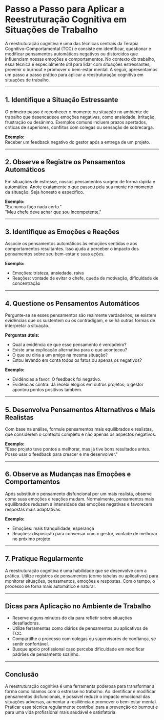 
# Passo a Passo para Aplicar a Reestruturação Cognitiva em Situações de Trabalho

A reestruturação cognitiva é uma das técnicas centrais da Terapia Cognitivo-Comportamental (TCC) e consiste em identificar, questionar e modificar pensamentos automáticos negativos ou distorcidos que influenciam nossas emoções e comportamentos. No contexto do trabalho, essa técnica é especialmente útil para lidar com situações estressantes, prevenir o burnout e promover o bem-estar mental. A seguir, apresentamos um passo a passo prático para aplicar a reestruturação cognitiva em situações de trabalho.

---

## 1. **Identifique a Situação Estressante**

O primeiro passo é reconhecer o momento ou situação no ambiente de trabalho que desencadeou emoções negativas, como ansiedade, irritação, frustração ou desânimo. Exemplos comuns incluem prazos apertados, críticas de superiores, conflitos com colegas ou sensação de sobrecarga.

**Exemplo:**  
Receber um feedback negativo do gestor após a entrega de um projeto.

---

## 2. **Observe e Registre os Pensamentos Automáticos**

Em situações de estresse, nossos pensamentos surgem de forma rápida e automática. Anote exatamente o que passou pela sua mente no momento da situação. Seja honesto e específico.

**Exemplo:**  
"Eu nunca faço nada certo."  
"Meu chefe deve achar que sou incompetente."

---

## 3. **Identifique as Emoções e Reações**

Associe os pensamentos automáticos às emoções sentidas e aos comportamentos resultantes. Isso ajuda a perceber o impacto dos pensamentos sobre seu bem-estar e suas ações.

**Exemplo:**  
- Emoções: tristeza, ansiedade, raiva  
- Reações: vontade de evitar o chefe, queda de motivação, dificuldade de concentração

---

## 4. **Questione os Pensamentos Automáticos**

Pergunte-se se esses pensamentos são realmente verdadeiros, se existem evidências que os sustentem ou os contradigam, e se há outras formas de interpretar a situação.

**Perguntas úteis:**
- Qual a evidência de que esse pensamento é verdadeiro?  
- Existe uma explicação alternativa para o que aconteceu?  
- O que eu diria a um amigo na mesma situação?  
- Estou levando em conta todos os fatos ou apenas os negativos?

**Exemplo:**  
- Evidências a favor: O feedback foi negativo.  
- Evidências contra: Já recebi elogios em outros projetos; o gestor apontou pontos positivos também.

---

## 5. **Desenvolva Pensamentos Alternativos e Mais Realistas**

Com base na análise, formule pensamentos mais equilibrados e realistas, que considerem o contexto completo e não apenas os aspectos negativos.

**Exemplo:**  
"Esse projeto teve pontos a melhorar, mas já tive bons resultados antes. Posso usar o feedback para crescer e me desenvolver."

---

## 6. **Observe as Mudanças nas Emoções e Comportamentos**

Após substituir o pensamento disfuncional por um mais realista, observe como suas emoções e reações mudam. Normalmente, pensamentos mais equilibrados reduzem a intensidade das emoções negativas e favorecem respostas mais adaptativas.

**Exemplo:**  
- Emoções: mais tranquilidade, esperança  
- Reações: disposição para conversar com o gestor, vontade de melhorar no próximo projeto

---

## 7. **Pratique Regularmente**

A reestruturação cognitiva é uma habilidade que se desenvolve com a prática. Utilize registros de pensamentos (como tabelas ou aplicativos) para monitorar situações, pensamentos, emoções e respostas. Com o tempo, o processo se torna mais automático e natural.

---

## **Dicas para Aplicação no Ambiente de Trabalho**

- Reserve alguns minutos do dia para refletir sobre situações desafiadoras.
- Utilize ferramentas como diários de pensamentos ou aplicativos de TCC.
- Compartilhe o processo com colegas ou supervisores de confiança, se sentir confortável.
- Busque apoio profissional caso perceba dificuldade em modificar padrões de pensamento sozinho.

---

## **Conclusão**

A reestruturação cognitiva é uma ferramenta poderosa para transformar a forma como lidamos com o estresse no trabalho. Ao identificar e modificar pensamentos disfuncionais, é possível reduzir o impacto emocional das situações adversas, aumentar a resiliência e promover o bem-estar mental. Praticar essa técnica regularmente contribui para a prevenção do burnout e para uma vida profissional mais saudável e satisfatória.
```
